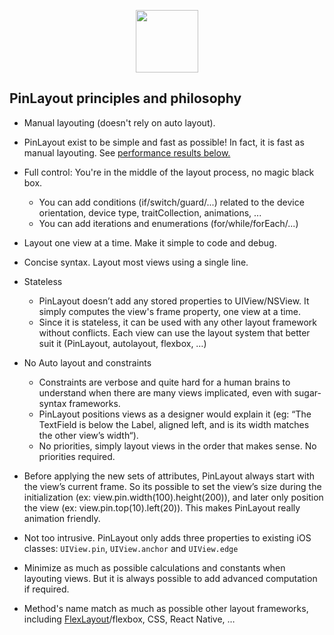 <p align="center">
	<img src="pinlayout-logo-small.png" width=100/>
</p>

## PinLayout principles and philosophy

* Manual layouting (doesn't rely on auto layout).

* PinLayout exist to be simple and fast as possible! In fact, it is fast as manual layouting. See [performance results below.](https://github.com/layoutBox/PinLayout#pinlayouts-performance)

* Full control: You're in the middle of the layout process, no magic black box. 
	* You can add conditions (if/switch/guard/...) related to the device orientation, device type, traitCollection, animations, ...
	* You can add iterations and enumerations (for/while/forEach/...)

* Layout one view at a time. Make it simple to code and debug.

* Concise syntax. Layout most views using a single line. 

* Stateless
	* PinLayout doesn’t add any stored properties to UIView/NSView. It simply computes the view's frame property, one view at a time.
	* Since it is stateless, it can be used with any other layout framework without conflicts. 
Each view can use the layout system that better suit it  (PinLayout, autolayout, flexbox, …)

* No Auto layout and constraints
	* Constraints are verbose and quite hard for a human brains to understand when there are many views implicated, even with sugar-syntax frameworks.
	* PinLayout positions views as a designer would explain it (eg: “The TextField is below the Label, aligned left, and is its width matches the other view’s width“). 
	* No priorities, simply layout views in the order that makes sense. No priorities required.

* Before applying the new sets of attributes, PinLayout always start with the view’s current frame. So its possible to set the view’s size during the initialization (ex: view.pin.width(100).height(200)), and later only position the view (ex: view.pin.top(10).left(20)). This makes PinLayout really animation friendly.

* Not too intrusive. PinLayout only adds three properties to existing iOS classes: `UIView.pin`, `UIView.anchor` and `UIView.edge`	
* Minimize as much as possible calculations and constants when layouting views. But it is always possible to add advanced computation if required.

* Method's name match as much as possible other layout frameworks, including [FlexLayout](https://github.com/layoutBox/FlexLayout)/flexbox, CSS, React Native, …
